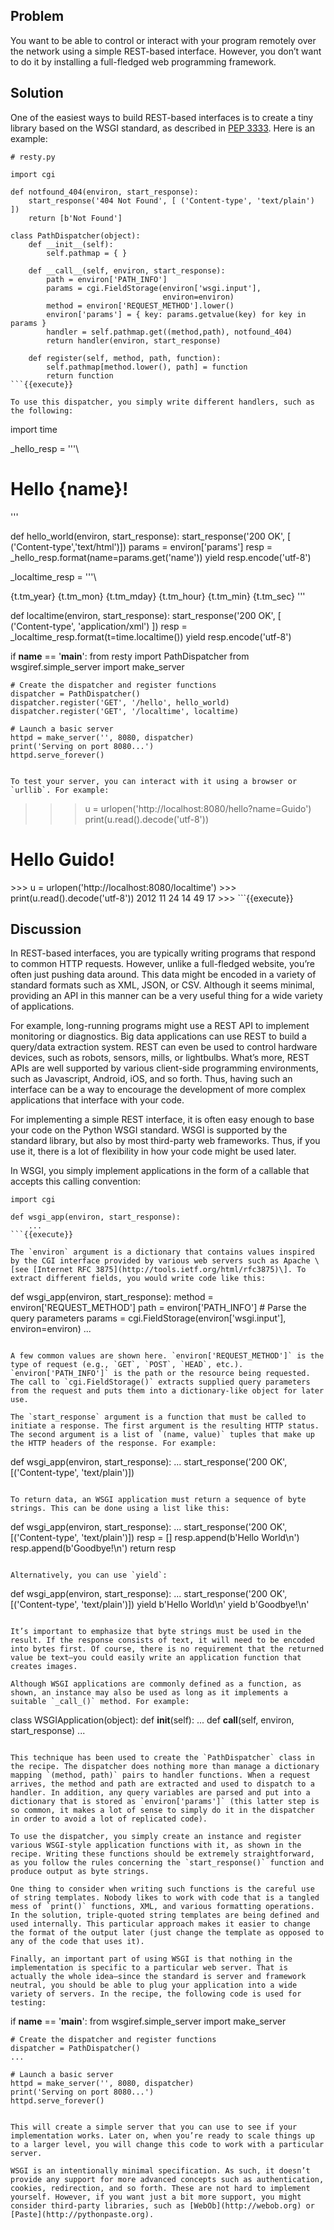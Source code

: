 ## Problem

You want to be able to control or interact with your program remotely over the network using a simple REST-based interface. However, you don’t want to do it by installing a full-fledged web programming framework.

## Solution

One of the easiest ways to build REST-based interfaces is to create a tiny library based on the WSGI standard, as described in [PEP 3333](http://www.python.org/dev/peps/pep-3333). Here is an example:

```
# resty.py

import cgi

def notfound_404(environ, start_response):
    start_response('404 Not Found', [ ('Content-type', 'text/plain') ])
    return [b'Not Found']

class PathDispatcher(object):
    def __init__(self):
        self.pathmap = { }

    def __call__(self, environ, start_response):
        path = environ['PATH_INFO']
        params = cgi.FieldStorage(environ['wsgi.input'],
                                  environ=environ)
        method = environ['REQUEST_METHOD'].lower()
        environ['params'] = { key: params.getvalue(key) for key in params }
        handler = self.pathmap.get((method,path), notfound_404)
        return handler(environ, start_response)

    def register(self, method, path, function):
        self.pathmap[method.lower(), path] = function
        return function
```{{execute}}

To use this dispatcher, you simply write different handlers, such as the following:

```
import time

_hello_resp = '''\
<html>
  <head>
     <title>Hello {name}</title>
   </head>
   <body>
     <h1>Hello {name}!</h1>
   </body>
</html>'''

def hello_world(environ, start_response):
    start_response('200 OK', [ ('Content-type','text/html')])
    params = environ['params']
    resp = _hello_resp.format(name=params.get('name'))
    yield resp.encode('utf-8')

_localtime_resp = '''\
<?xml version="1.0"?>
<time>
  <year>{t.tm_year}</year>
  <month>{t.tm_mon}</month>
  <day>{t.tm_mday}</day>
  <hour>{t.tm_hour}</hour>
  <minute>{t.tm_min}</minute>
  <second>{t.tm_sec}</second>
</time>'''

def localtime(environ, start_response):
    start_response('200 OK', [ ('Content-type', 'application/xml') ])
    resp = _localtime_resp.format(t=time.localtime())
    yield resp.encode('utf-8')

if __name__ == '__main__':
    from resty import PathDispatcher
    from wsgiref.simple_server import make_server

    # Create the dispatcher and register functions
    dispatcher = PathDispatcher()
    dispatcher.register('GET', '/hello', hello_world)
    dispatcher.register('GET', '/localtime', localtime)

    # Launch a basic server
    httpd = make_server('', 8080, dispatcher)
    print('Serving on port 8080...')
    httpd.serve_forever()
```{{execute}}

To test your server, you can interact with it using a browser or `urllib`. For example:

```
>>> u = urlopen('http://localhost:8080/hello?name=Guido')
>>> print(u.read().decode('utf-8'))
<html>
  <head>
     <title>Hello Guido</title>
   </head>
   <body>
     <h1>Hello Guido!</h1>
   </body>
</html>
>>> u = urlopen('http://localhost:8080/localtime')
>>> print(u.read().decode('utf-8'))
<?xml version="1.0"?>
<time>
  <year>2012</year>
  <month>11</month>
  <day>24</day>
  <hour>14</hour>
  <minute>49</minute>
  <second>17</second>
</time>
>>>
```{{execute}}

## Discussion

In REST-based interfaces, you are typically writing programs that respond to common HTTP requests. However, unlike a full-fledged website, you’re often just pushing data around. This data might be encoded in a variety of standard formats such as XML, JSON, or CSV. Although it seems minimal, providing an API in this manner can be a very useful thing for a wide variety of applications.

For example, long-running programs might use a REST API to implement monitoring or diagnostics. Big data applications can use REST to build a query/data extraction system. REST can even be used to control hardware devices, such as robots, sensors, mills, or lightbulbs. What’s more, REST APIs are well supported by various client-side programming environments, such as Javascript, Android, iOS, and so forth. Thus, having such an interface can be a way to encourage the development of more complex applications that interface with your code.

For implementing a simple REST interface, it is often easy enough to base your code on the Python WSGI standard. WSGI is supported by the standard library, but also by most third-party web frameworks. Thus, if you use it, there is a lot of flexibility in how your code might be used later.

In WSGI, you simply implement applications in the form of a callable that accepts this calling convention:

```
import cgi

def wsgi_app(environ, start_response):
    ...
```{{execute}}

The `environ` argument is a dictionary that contains values inspired by the CGI interface provided by various web servers such as Apache \[see [Internet RFC 3875](http://tools.ietf.org/html/rfc3875)\]. To extract different fields, you would write code like this:

```
def wsgi_app(environ, start_response):
    method = environ['REQUEST_METHOD']
    path = environ['PATH_INFO']
    # Parse the query parameters
    params = cgi.FieldStorage(environ['wsgi.input'], environ=environ)
    ...
```{{execute}}

A few common values are shown here. `environ['REQUEST_METHOD']` is the type of request (e.g., `GET`, `POST`, `HEAD`, etc.). `environ['PATH_INFO']` is the path or the resource being requested. The call to `cgi.FieldStorage()` extracts supplied query parameters from the request and puts them into a dictionary-like object for later use.

The `start_response` argument is a function that must be called to initiate a response. The first argument is the resulting HTTP status. The second argument is a list of `(name, value)` tuples that make up the HTTP headers of the response. For example:

```
def wsgi_app(environ, start_response):
    ...
    start_response('200 OK', [('Content-type', 'text/plain')])
```{{execute}}

To return data, an WSGI application must return a sequence of byte strings. This can be done using a list like this:

```
def wsgi_app(environ, start_response):
    ...
    start_response('200 OK', [('Content-type', 'text/plain')])
    resp = []
    resp.append(b'Hello World\n')
    resp.append(b'Goodbye!\n')
    return resp
```{{execute}}

Alternatively, you can use `yield`:

```
def wsgi_app(environ, start_response):
    ...
    start_response('200 OK', [('Content-type', 'text/plain')])
    yield b'Hello World\n'
    yield b'Goodbye!\n'
```{{execute}}

It’s important to emphasize that byte strings must be used in the result. If the response consists of text, it will need to be encoded into bytes first. Of course, there is no requirement that the returned value be text—​you could easily write an application function that creates images.

Although WSGI applications are commonly defined as a function, as shown, an instance may also be used as long as it implements a suitable `_call_()` method. For example:

```
class WSGIApplication(object):
    def __init__(self):
        ...
    def __call__(self, environ, start_response)
       ...
```{{execute}}

This technique has been used to create the `PathDispatcher` class in the recipe. The dispatcher does nothing more than manage a dictionary mapping `(method, path)` pairs to handler functions. When a request arrives, the method and path are extracted and used to dispatch to a handler. In addition, any query variables are parsed and put into a dictionary that is stored as `environ['params']` (this latter step is so common, it makes a lot of sense to simply do it in the dispatcher in order to avoid a lot of replicated code).

To use the dispatcher, you simply create an instance and register various WSGI-style application functions with it, as shown in the recipe. Writing these functions should be extremely straightforward, as you follow the rules concerning the `start_response()` function and produce output as byte strings.

One thing to consider when writing such functions is the careful use of string templates. Nobody likes to work with code that is a tangled mess of `print()` functions, XML, and various formatting operations. In the solution, triple-quoted string templates are being defined and used internally. This particular approach makes it easier to change the format of the output later (just change the template as opposed to any of the code that uses it).

Finally, an important part of using WSGI is that nothing in the implementation is specific to a particular web server. That is actually the whole idea—​since the standard is server and framework neutral, you should be able to plug your application into a wide variety of servers. In the recipe, the following code is used for testing:

```
if __name__ == '__main__':
    from wsgiref.simple_server import make_server

    # Create the dispatcher and register functions
    dispatcher = PathDispatcher()
    ...

    # Launch a basic server
    httpd = make_server('', 8080, dispatcher)
    print('Serving on port 8080...')
    httpd.serve_forever()
```{{execute}}

This will create a simple server that you can use to see if your implementation works. Later on, when you’re ready to scale things up to a larger level, you will change this code to work with a particular server.

WSGI is an intentionally minimal specification. As such, it doesn’t provide any support for more advanced concepts such as authentication, cookies, redirection, and so forth. These are not hard to implement yourself. However, if you want just a bit more support, you might consider third-party libraries, such as [WebOb](http://webob.org) or [Paste](http://pythonpaste.org).